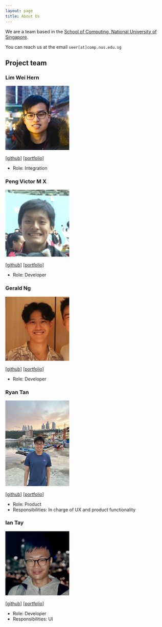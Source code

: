 ```yaml
---
layout: page
title: About Us
---
```


We are a team based in the [School of Computing, National University of Singapore](http://www.comp.nus.edu.sg).

You can reach us at the email `seer[at]comp.nus.edu.sg`

## Project team

### Lim Wei Hern

<img src="images/nrehiew.png" width="200px">

[[github](https://github.com/nrehiew)]
[[portfolio](team/nrehiew.md)]

* Role: Integration

### Peng Victor M X

<img src="images/victorpengmx.png" width="200px">

[[github](http://github.com/victorpengmx)]
[[portfolio](team/nrehiew.md)]

* Role: Developer

### Gerald Ng

<img src="images/geraldngjx.png" width="200px">

[[github](https://github.com/geraldngjx)]
[[portfolio](team/geraldngjx.md)]

* Role: Developer

### Ryan Tan

<img src="images/ryantzr1.png" width="200px">

[[github](https://github.com/ryantzr1)]
[[portfolio](team/ryantzr1.md)]

* Role: Product
* Responsibilities: In charge of UX and product functionality

### Ian Tay

<img src="images/tayian.png" width="200px">

[[github](http://github.com/johndoe)]
[[portfolio](team/nrehiew.md)]

* Role: Developer
* Responsibilities: UI
